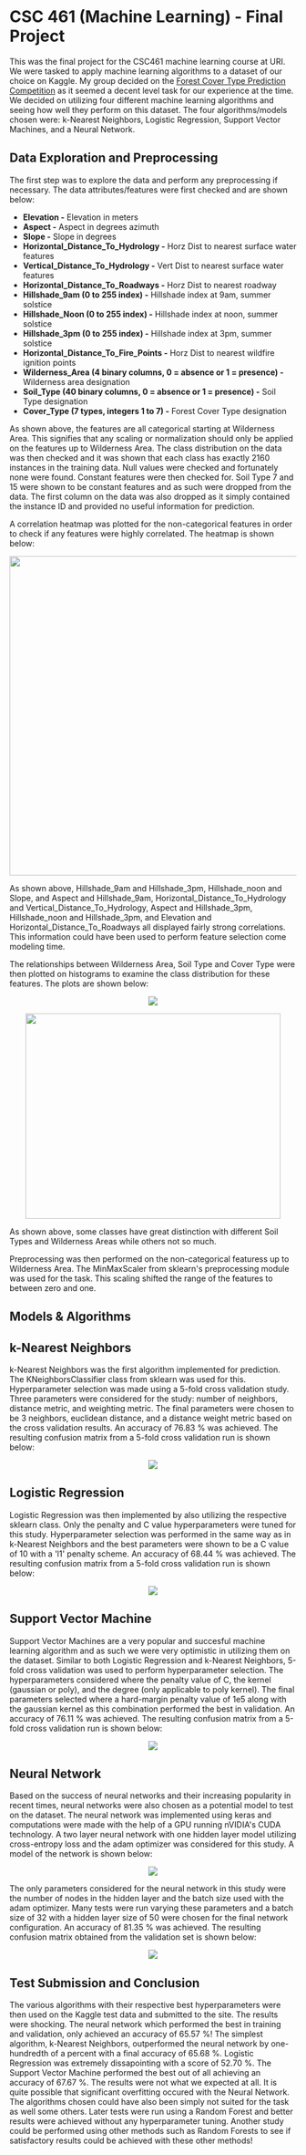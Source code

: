 # CSC 461 (Machine Learning) - Final Project

This was the final project for the CSC461 machine learning course at URI. We were tasked to apply machine learning algorithms 
to a dataset of our choice on Kaggle. My group decided on the [Forest Cover Type Prediction Competition](https://www.kaggle.com/c/forest-cover-type-prediction) 
as it seemed a decent level task for our experience at the time.
We decided on utilizing four different machine learning algorithms and seeing how well they perform on this dataset.
The four algorithms/models chosen were: k-Nearest Neighbors, Logistic Regression, Support Vector Machines, and a Neural
Network.

## Data Exploration and Preprocessing

The first step was to explore the data and perform any preprocessing if necessary. The data attributes/features were first 
checked and are shown below:
  - **Elevation -** Elevation in meters
  - **Aspect -** Aspect in degrees azimuth
  - **Slope -** Slope in degrees
  - **Horizontal_Distance_To_Hydrology -** Horz Dist to nearest surface water features
  - **Vertical_Distance_To_Hydrology -** Vert Dist to nearest surface water features
  - **Horizontal_Distance_To_Roadways -** Horz Dist to nearest roadway
  - **Hillshade_9am (0 to 255 index) -** Hillshade index at 9am, summer solstice
  - **Hillshade_Noon (0 to 255 index) -** Hillshade index at noon, summer solstice
  - **Hillshade_3pm (0 to 255 index) -** Hillshade index at 3pm, summer solstice
  - **Horizontal_Distance_To_Fire_Points -** Horz Dist to nearest wildfire ignition points
  - **Wilderness_Area (4 binary columns, 0 = absence or 1 = presence) -** Wilderness area designation
  - **Soil_Type (40 binary columns, 0 = absence or 1 = presence) -** Soil Type designation
  - **Cover_Type (7 types, integers 1 to 7) -** Forest Cover Type designation
  
As shown above, the features are all categorical starting at Wilderness Area. This signifies that any scaling or normalization
should only be applied on the features up to Wilderness Area. The class distribution on the data was then checked and it 
was shown that each class has exactly 2160 instances in the training data. Null values were checked and fortunately none were
found. Constant features were then checked for. Soil Type 7 and 15 were shown to be constant features and as such were dropped
from the data. The first column on the data was also dropped as it simply contained the instance ID and provided no useful information for prediction.

A correlation heatmap was plotted for the non-categorical features in order to check if any features were highly correlated. The heatmap is shown below:

<a href="url"><img src="https://user-images.githubusercontent.com/31149320/50188150-8fd3b880-02ee-11e9-9d46-b00390d2c62f.png" align="center" height="560" width="700" ></a>

As shown above, Hillshade_9am and Hillshade_3pm, Hillshade_noon and Slope, and Aspect and Hillshade_9am, Horizontal_Distance_To_Hydrology and Vertical_Distance_To_Hydrology, Aspect and Hillshade_3pm, Hillshade_noon and Hillshade_3pm, and Elevation and Horizontal_Distance_To_Roadways all displayed fairly strong correlations. This information could have been used to perform feature selection come modeling time.

The relationships between Wilderness Area, Soil Type and Cover Type were then plotted on histograms to examine the class distribution for these features. The plots are shown below:

<p align="center">
  <img src="https://user-images.githubusercontent.com/31149320/50188664-556b1b00-02f0-11e9-960f-6ff46d0cc5a2.png">
</p>

<p align="center">
  <img width="448" height="360" src="https://user-images.githubusercontent.com/31149320/50188678-5e5bec80-02f0-11e9-8788-de242d1c3f0d.png">
</p>

As shown above, some classes have great distinction with different Soil Types and Wilderness Areas while others not so much.

Preprocessing was then performed on the non-categorical featuress up to Wilderness Area. The MinMaxScaler from sklearn's preprocessing module was used for the task. This scaling shifted the range of the features to between zero and one.

## Models & Algorithms

## k-Nearest Neighbors

k-Nearest Neighbors was the first algorithm implemented for prediction. The KNeighborsClassifier class from sklearn was used for this. Hyperparameter selection was made using a 5-fold cross validation study. Three parameters were considered for the study: number of neighbors, distance metric, and weighting metric. The final parameters were chosen to be 3 neighbors, euclidean distance, and a distance weight metric based on the cross validation results. An accuracy of 76.83 % was achieved. The resulting confusion matrix from a 5-fold cross validation run is shown below:

<p align="center">
  <img src="https://user-images.githubusercontent.com/31149320/50188664-556b1b00-02f0-11e9-960f-6ff46d0cc5a2.png">
</p>

## Logistic Regression

Logistic Regression was then implemented by also utilizing the respective sklearn class. Only the penalty and C value hyperparameters were tuned for this study. Hyperparameter selection was performed in the same way as in k-Nearest Neighbors and the best parameters were shown to be a C value of 10 with a 'l1' penalty scheme. An accuracy of 68.44 % was achieved. The resulting confusion matrix from a 5-fold cross validation run is shown below:

<p align="center">
  <img src="https://user-images.githubusercontent.com/31149320/50188664-556b1b00-02f0-11e9-960f-6ff46d0cc5a2.png">
</p>

## Support Vector Machine

Support Vector Machines are a very popular and succesful machine learning algorithm and as such we were very optimistic in utilizing them on the dataset. Similar to both Logistic Regression and k-Nearest Neighbors, 5-fold cross validation was used to perform hyperparameter selection. The hyperparameters considered where the penalty value of C, the kernel (gaussian or poly), and the degree (only applicable to poly kernel). The final parameters selected where a hard-margin penalty value of 1e5 along with the gaussian kernel as this combination performed the best in validation. An accuracy of 76.11 % was achieved. The resulting confusion matrix from a 5-fold cross validation run is shown below:

<p align="center">
  <img src="https://user-images.githubusercontent.com/31149320/50188664-556b1b00-02f0-11e9-960f-6ff46d0cc5a2.png">
</p>

## Neural Network

Based on the success of neural networks and their increasing popularity in recent times, neural networks were also chosen as a potential model to test on the dataset. The neural network was implemented using keras and computations were made with the help of a GPU running nVIDIA's CUDA technology. A two layer neural network with one hidden layer model utilizing cross-entropy loss and the adam optimizer was considered for this study. A model of the network is shown below:

<p align="center">
  <img src="https://user-images.githubusercontent.com/31149320/50188664-556b1b00-02f0-11e9-960f-6ff46d0cc5a2.png">
</p>

The only parameters considered for the neural network in this study were the number of nodes in the hidden layer and the batch size used with the adam optimizer. Many tests were run varying these parameters and a batch size of 32 with a hidden layer size of 50 were chosen for the final network configuration. An accuracy of 81.35 % was achieved. The resulting confusion matrix obtained from the validation set is shown below:

<p align="center">
  <img src="https://user-images.githubusercontent.com/31149320/50188664-556b1b00-02f0-11e9-960f-6ff46d0cc5a2.png">
</p>

## Test Submission and Conclusion

The various algorithms with their respective best hyperparameters were then used on the Kaggle test data and submitted to the site. The results were shocking. The neural network which performed the best in training and validation, only achieved an accuracy of 65.57 %! The simplest algorithm, k-Nearest Neighbors, outperformed the neural network by one-hundredth of a percent with a final accuracy of 65.68 %. Logistic Regression was extremely dissapointing with a score of 52.70 %. The Support Vector Machine performed the best out of all achieving an accuracy of 67.67 %. The results were not what we expected at all. It is quite possible that significant overfitting occured with the Neural Network. The algorithms chosen could have also been simply not suited for the task as well some others. Later tests were run using a Random Forest and better results were achieved without any hyperparameter tuning. Another study could be performed using other methods such as Random Forests to see if satisfactory results could be achieved with these other methods!
